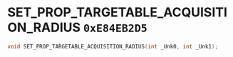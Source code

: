 # SET_PROP_TARGETABLE_ACQUISITION_RADIUS `0xE84EB2D5`

```cpp
void SET_PROP_TARGETABLE_ACQUISITION_RADIUS(int _Unk0, int _Unk1);
```